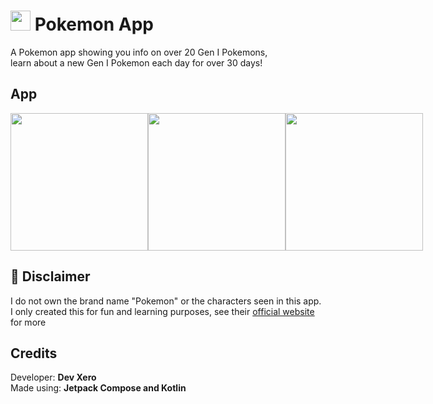 # <img src="https://user-images.githubusercontent.com/70282966/216826748-21810517-124f-4d5a-918c-fdf05e3fadc1.svg" width="32px"> <span>Pokemon App</span>
A Pokemon app showing you info on over 20 Gen I Pokemons,  
learn about a new Gen I Pokemon each day for over 30 days!

## App
<div style="display: flex">
  <img src="https://user-images.githubusercontent.com/70282966/216827183-2ea27002-93f2-4086-b363-d43f44c177b4.png" width="220px" />
  <img src="https://user-images.githubusercontent.com/70282966/216827068-16aa0469-5baa-4bde-9f8e-28bad8e8e818.png" width="220px" />
  <img src="https://user-images.githubusercontent.com/70282966/216827075-580882b2-b8d2-41de-a75d-d3892ecb9820.png" width="220px" />
</div>

## 📝 Disclaimer
I do not own the brand name "Pokemon" or the characters seen in this app.  
I only created this for fun and learning purposes, see their [official website](https://www.pokemon.com) for more

## Credits
Developer: **Dev Xero**  
Made using: **Jetpack Compose and Kotlin**
